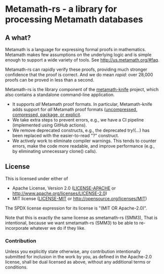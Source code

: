 # Metamath-rs - a library for processing Metamath databases

## A what?

Metamath is a language for expressing formal proofs in mathematics. Metamath makes few assumptions on the underlying logic and is simple enough to support a wide variety of tools.
See http://us.metamath.org/#faq.

Metamath-rs can rapidly verify these proofs, providing much stronger confidence that the proof is correct. And we do mean *rapid*: over 28,000 proofs can be proved in less than a second.

Metamath-rs is the library component of the [metamath-knife](https://github.com/metamath/metamath-knife) project, which also contains a standalone command-line application.

* It supports *all* Metamath proof formats. In particular, Metamath-knife
  adds support for *all* Metamath proof formats
  (<a href="https://groups.google.com/g/metamath/c/xCUNA2ttHew/m/RXSNzdovBAAJ">uncompressed, compressed, package, or explicit</a>.
* We take extra steps to prevent errors, e.g., we have a CI pipeline
  (implemented using GitHub actions).
* We remove deprecated constructs, e.g., the deprecated try!(...)
  has been replaced with the easier-to-read "?" construct.
* We actively work to eliminate compiler warnings. This tends to
  counter errors, make the code more readable, and improve performance
  (e.g., by eliminating unnecessary clone() calls).

## License

This is licensed under either of

 * Apache License, Version 2.0 ([LICENSE-APACHE](LICENSE-APACHE) or http://www.apache.org/licenses/LICENSE-2.0)
 * MIT license ([LICENSE-MIT](LICENSE-MIT) or http://opensource.org/licenses/MIT)

The SPDX license expression for its license is "(MIT OR Apache-2.0)".

Note that this is exactly the same license as smetamath-rs (SMM3),
That is intentional, because we want smetamath-rs (SMM3) to be able to
re-incorporate whatever we do if they like.

### Contribution

Unless you explicitly state otherwise, any contribution intentionally submitted
for inclusion in the work by you, as defined in the Apache-2.0 license, shall be dual licensed as above, without any additional terms or conditions.
